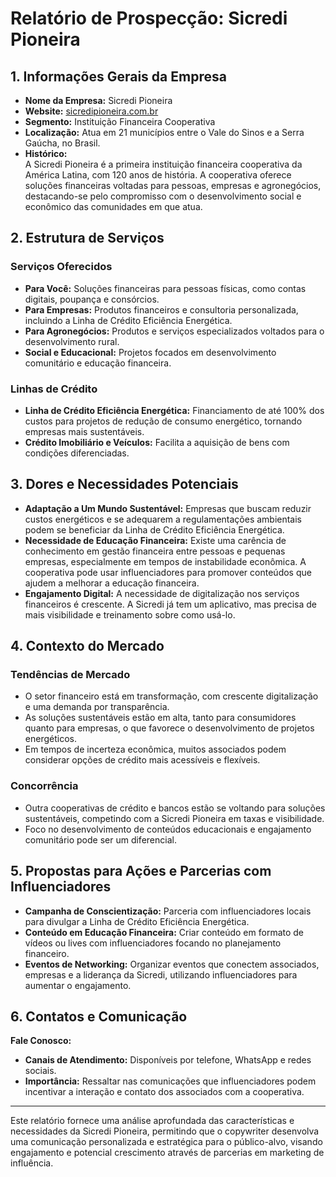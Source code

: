 # Relatório de Prospecção: Sicredi Pioneira

## 1. Informações Gerais da Empresa
- **Nome da Empresa:** Sicredi Pioneira  
- **Website:** [sicredipioneira.com.br](https://sicredipioneira.com.br)  
- **Segmento:** Instituição Financeira Cooperativa  
- **Localização:** Atua em 21 municípios entre o Vale do Sinos e a Serra Gaúcha, no Brasil.  
- **Histórico:**  
  A Sicredi Pioneira é a primeira instituição financeira cooperativa da América Latina, com 120 anos de história. A cooperativa oferece soluções financeiras voltadas para pessoas, empresas e agronegócios, destacando-se pelo compromisso com o desenvolvimento social e econômico das comunidades em que atua.

## 2. Estrutura de Serviços
### Serviços Oferecidos
- **Para Você:** Soluções financeiras para pessoas físicas, como contas digitais, poupança e consórcios.
- **Para Empresas:** Produtos financeiros e consultoria personalizada, incluindo a Linha de Crédito Eficiência Energética.
- **Para Agronegócios:** Produtos e serviços especializados voltados para o desenvolvimento rural.
- **Social e Educacional:** Projetos focados em desenvolvimento comunitário e educação financeira.

### Linhas de Crédito
- **Linha de Crédito Eficiência Energética:** Financiamento de até 100% dos custos para projetos de redução de consumo energético, tornando empresas mais sustentáveis.
- **Crédito Imobiliário e Veículos:** Facilita a aquisição de bens com condições diferenciadas.

## 3. Dores e Necessidades Potenciais
- **Adaptação a Um Mundo Sustentável:** Empresas que buscam reduzir custos energéticos e se adequarem a regulamentações ambientais podem se beneficiar da Linha de Crédito Eficiência Energética.
- **Necessidade de Educação Financeira:** Existe uma carência de conhecimento em gestão financeira entre pessoas e pequenas empresas, especialmente em tempos de instabilidade econômica. A cooperativa pode usar influenciadores para promover conteúdos que ajudem a melhorar a educação financeira.
- **Engajamento Digital:** A necessidade de digitalização nos serviços financeiros é crescente. A Sicredi já tem um aplicativo, mas precisa de mais visibilidade e treinamento sobre como usá-lo.

## 4. Contexto do Mercado
### Tendências de Mercado
- O setor financeiro está em transformação, com crescente digitalização e uma demanda por transparência.
- As soluções sustentáveis estão em alta, tanto para consumidores quanto para empresas, o que favorece o desenvolvimento de projetos energéticos.
- Em tempos de incerteza econômica, muitos associados podem considerar opções de crédito mais acessíveis e flexíveis.

### Concorrência
- Outra cooperativas de crédito e bancos estão se voltando para soluções sustentáveis, competindo com a Sicredi Pioneira em taxas e visibilidade.
- Foco no desenvolvimento de conteúdos educacionais e engajamento comunitário pode ser um diferencial.

## 5. Propostas para Ações e Parcerias com Influenciadores
- **Campanha de Conscientização:** Parceria com influenciadores locais para divulgar a Linha de Crédito Eficiência Energética.
- **Conteúdo em Educação Financeira:** Criar conteúdo em formato de vídeos ou lives com influenciadores focando no planejamento financeiro.
- **Eventos de Networking:** Organizar eventos que conectem associados, empresas e a liderança da Sicredi, utilizando influenciadores para aumentar o engajamento.

## 6. Contatos e Comunicação
**Fale Conosco:**  
- **Canais de Atendimento:** Disponíveis por telefone, WhatsApp e redes sociais.  
- **Importância:** Ressaltar nas comunicações que influenciadores podem incentivar a interação e contato dos associados com a cooperativa.

---

Este relatório fornece uma análise aprofundada das características e necessidades da Sicredi Pioneira, permitindo que o copywriter desenvolva uma comunicação personalizada e estratégica para o público-alvo, visando engajamento e potencial crescimento através de parcerias em marketing de influência.